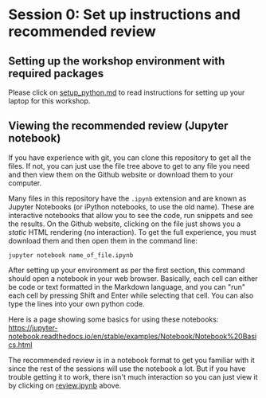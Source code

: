 # Session 0: Set up instructions and recommended review

## Setting up the workshop environment with required packages
Please click on [setup_python.md](./setup_python.md) to read instructions for setting up your laptop for this workshop. 

## Viewing the recommended review (Jupyter notebook)
If you have experience with git, you can clone this repository to get all the files. If not, you can just use the file tree above to get to any file you need and then view them on the Github website or download them to your computer.

Many files in this repository have the `.ipynb` extension and are known as Jupyter Notebooks (or iPython notebooks, to use the old name). These are interactive notebooks that allow you to see the code, run snippets and see the results. On the Github website, clicking on the file just shows you a *static* HTML rendering (no interaction). To get the full experience, you must download them and then open them in the command line:
```
jupyter notebook name_of_file.ipynb
```
After setting up your environment as per the first section, this command should open a notebook in your web browser. Basically, each cell can either be code or text formatted in the Markdown language, and you can "run" each cell by pressing Shift and Enter while selecting that cell. You can also type the lines into your own python code.

Here is a page showing some basics for using these notebooks: https://jupyter-notebook.readthedocs.io/en/stable/examples/Notebook/Notebook%20Basics.html

The recommended review is in a notebook format to get you familiar with it since the rest of the sessions will use the notebook a lot. But if you have trouble getting it to work, there isn't much interaction so you can just view it by clicking on [review.ipynb](./review.ipynb) above.

